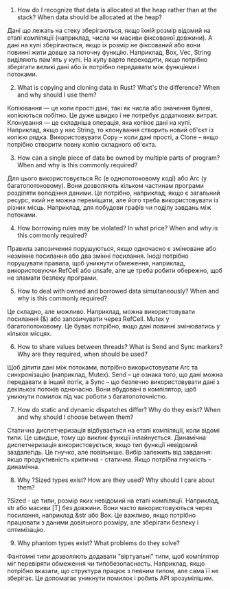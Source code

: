 1) How do I recognize that data is allocated at the heap rather than at the stack? When data should be allocated at the heap?

Дані що лежать на стеку зберігаються, якщо їхній розмір відомий на етапі компіляції (наприклад, числа чи масиви фіксованої довжини). А дані на купі
зберігаються, якщо їх розмір не фіксований або вони повинні жити довше за поточну функцію. Наприклад, Box, Vec, String виділяють пам'ять у купі. На купу
варто переходити, якщо потрібно зберігати великі дані або їх потрібно передавати між функціями і потоками.

2) What is copying and cloning data in Rust? What's the difference? When and why should I use them?

Копіювання — це коли прості дані, такі як числа або значення булеві, копіюються побітно. Це дуже швидко і не потребує додаткових витрат.
Клонування — це складніша операція, яка копіює дані на купі. Наприклад, якщо у нас String, то клонування створить новий об'єкт із копією рядка.
Використовувати Copy – коли дані прості, а Clone – якщо потрібно створити повну копію складного об'єкта.

3) How can a single piece of data be owned by multiple parts of program? When and why is this commonly required?

Для цього використовується Rc (в однопотоковому коді) або Arc (у багатопотоковому). Вони дозволяють кільком частинам програми розділяти володіння даними.
Це потрібно, наприклад, якщо є загальний ресурс, який не можна переміщати, але його треба використовувати із різних місць. Наприклад, для побудови графів
чи поділу завдань між потоками.

4) How borrowing rules may be violated? In what price? When and why is this commonly required?

Правила запозичення порушуються, якщо одночасно є змінюване або незмінне посилання або два змінні посилання.
Іноді потрібно порушувати правила, щоб уникнути обмеження, наприклад, використовуючи RefCell або unsafe, але це треба робити обережно, щоб не зламати
безпеку програми.

5) How to deal with owned and borrowed data simultaneously? When and why is this commonly required?

Це складно, але можливо. Наприклад, можна використовувати посилання (&) або запозичувати через RefCell. Mutex<T> у багатопотоковому. Це буває потрібно,
якщо дані повинні змінюватись у кількох місцях.

6) How to share values between threads? What is Send and Sync markers? Why are they required, when should be used?

Щоб ділити дані між потоками, потрібно використовувати Arc та синхронізацію (наприклад, Mutex).
Send – це ознака того, що дані можна передавати в інший потік, а Sync – що безпечно використовувати дані з декількох потоків одночасно. Вони вбудовані в
компілятор, щоб уникнути помилок під час роботи з багатопоточністю.

7) How do static and dynamic dispatches differ? Why do they exist? When and why should I choose between them?

Статична диспетчеризація відбувається на етапі компіляції, коли відомі типи. Це швидше, тому що виклик функції інлайнується.
Динамічна диспетчеризація використовується, якщо тип функції невідомий заздалегідь. Це гнучко, але повільніше.
Вибір залежить від завдання: якщо продуктивність критична - статична. Якщо потрібна гнучкість - динамічна.

8) Why ?Sized types exist? How are they used? Why should I care about them?

?Sized - це типи, розмір яких невідомий на етапі компіляції. Наприклад, str або масиви [T] без довжини. Вони часто використовуються через посилання,
наприклад &str або Box<dyn Trait>. Це важливо, якщо потрібно працювати з даними довільного розміру, але зберігати безпеку і оптимізацію.

9) Why phantom types exist? What problems do they solve?

Фантомні типи дозволяють додавати "віртуальні" типи, щоб компілятор міг перевіряти обмеження чи типобезопасность. Наприклад, якщо потрібно
вказати, що структура працює з певним типом, але сама її не зберігає. Це допомагає уникнути помилок і робить API зрозумілішим.